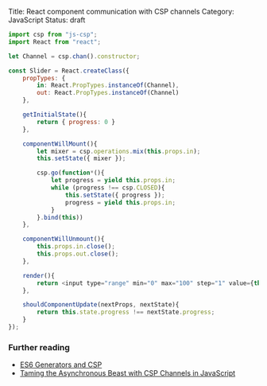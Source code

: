 Title: React component communication with CSP channels
Category: JavaScript
Status: draft

```javascript
import csp from "js-csp";
import React from "react";

let Channel = csp.chan().constructor;

const Slider = React.createClass({
    propTypes: {
        in: React.PropTypes.instanceOf(Channel),
        out: React.PropTypes.instanceOf(Channel)
    },

    getInitialState(){
        return { progress: 0 }
    },

    componentWillMount(){
        let mixer = csp.operations.mix(this.props.in);
        this.setState({ mixer });

        csp.go(function*(){
            let progress = yield this.props.in;
            while (progress !== csp.CLOSED){
                this.setState({ progress });
                progress = yield this.props.in;
            }
        }.bind(this))
    },

    componentWillUnmount(){
        this.props.in.close();
        this.props.out.close();
    },

    render(){
        return <input type="range" min="0" max="100" step="1" value={this.state.progress * 100} />
    },

    shouldComponentUpdate(nextProps, nextState){
        return this.state.progress !== nextState.progress;
    }
});

```



### Further reading

- [ES6 Generators and CSP](http://swannodette.github.io/2013/08/24/es6-generators-and-csp/)
- [Taming the Asynchronous Beast with CSP Channels in JavaScript](http://jlongster.com/Taming-the-Asynchronous-Beast-with-CSP-in-JavaScript)
